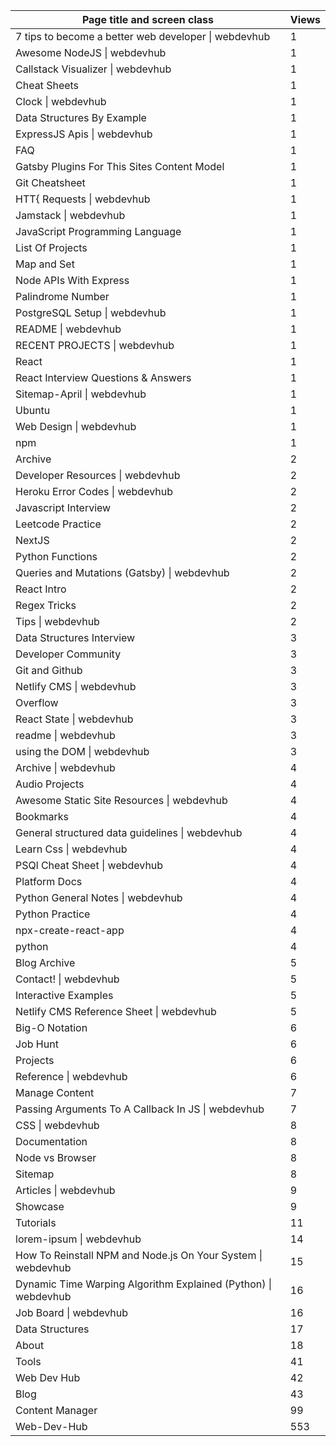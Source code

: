 | Page title and screen class                                    | Views |
| -------------------------------------------------------------- | ----- |
| 7 tips to become a better web developer \| webdevhub           | 1     |
| Awesome NodeJS \| webdevhub                                    | 1     |
| Callstack Visualizer \| webdevhub                              | 1     |
| Cheat Sheets                                                   | 1     |
| Clock \| webdevhub                                             | 1     |
| Data Structures By Example                                     | 1     |
| ExpressJS Apis \| webdevhub                                    | 1     |
| FAQ                                                            | 1     |
| Gatsby Plugins For This Sites Content Model                    | 1     |
| Git Cheatsheet                                                 | 1     |
| HTT{ Requests \| webdevhub                                     | 1     |
| Jamstack \| webdevhub                                          | 1     |
| JavaScript Programming Language                                | 1     |
| List Of Projects                                               | 1     |
| Map and Set                                                    | 1     |
| Node APIs With Express                                         | 1     |
| Palindrome Number                                              | 1     |
| PostgreSQL Setup \| webdevhub                                  | 1     |
| README \| webdevhub                                            | 1     |
| RECENT PROJECTS \| webdevhub                                   | 1     |
| React                                                          | 1     |
| React Interview Questions & Answers                            | 1     |
| Sitemap-April \| webdevhub                                     | 1     |
| Ubuntu                                                         | 1     |
| Web Design \| webdevhub                                        | 1     |
| npm                                                            | 1     |
| Archive                                                        | 2     |
| Developer Resources \| webdevhub                               | 2     |
| Heroku Error Codes \| webdevhub                                | 2     |
| Javascript Interview                                           | 2     |
| Leetcode Practice                                              | 2     |
| NextJS                                                         | 2     |
| Python Functions                                               | 2     |
| Queries and Mutations (Gatsby) \| webdevhub                    | 2     |
| React Intro                                                    | 2     |
| Regex Tricks                                                   | 2     |
| Tips \| webdevhub                                              | 2     |
| Data Structures Interview                                      | 3     |
| Developer Community                                            | 3     |
| Git and Github                                                 | 3     |
| Netlify CMS \| webdevhub                                       | 3     |
| Overflow                                                       | 3     |
| React State \| webdevhub                                       | 3     |
| readme \| webdevhub                                            | 3     |
| using the DOM \| webdevhub                                     | 3     |
| Archive \| webdevhub                                           | 4     |
| Audio Projects                                                 | 4     |
| Awesome Static Site Resources \| webdevhub                     | 4     |
| Bookmarks                                                      | 4     |
| General structured data guidelines \| webdevhub                | 4     |
| Learn Css \| webdevhub                                         | 4     |
| PSQl Cheat Sheet \| webdevhub                                  | 4     |
| Platform Docs                                                  | 4     |
| Python General Notes \| webdevhub                              | 4     |
| Python Practice                                                | 4     |
| npx-create-react-app                                           | 4     |
| python                                                         | 4     |
| Blog Archive                                                   | 5     |
| Contact! \| webdevhub                                          | 5     |
| Interactive Examples                                           | 5     |
| Netlify CMS Reference Sheet \| webdevhub                       | 5     |
| Big-O Notation                                                 | 6     |
| Job Hunt                                                       | 6     |
| Projects                                                       | 6     |
| Reference \| webdevhub                                         | 6     |
| Manage Content                                                 | 7     |
| Passing Arguments To A Callback In JS \| webdevhub             | 7     |
| CSS \| webdevhub                                               | 8     |
| Documentation                                                  | 8     |
| Node vs Browser                                                | 8     |
| Sitemap                                                        | 8     |
| Articles \| webdevhub                                          | 9     |
| Showcase                                                       | 9     |
| Tutorials                                                      | 11    |
| lorem-ipsum \| webdevhub                                       | 14    |
| How To Reinstall NPM and Node.js On Your System \| webdevhub   | 15    |
| Dynamic Time Warping Algorithm Explained (Python) \| webdevhub | 16    |
| Job Board \| webdevhub                                         | 16    |
| Data Structures                                                | 17    |
| About                                                          | 18    |
| Tools                                                          | 41    |
| Web Dev Hub                                                    | 42    |
| Blog                                                           | 43    |
| Content Manager                                                | 99    |
| Web-Dev-Hub                                                    | 553   |
